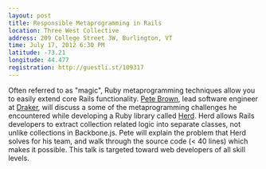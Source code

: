 ```yaml
---
layout: post
title: Responsible Metaprogramming in Rails
location: Three West Collective
address: 209 College Street 3W, Burlington, VT
time: July 17, 2012 6:30 PM
latitude: -73.21
longitude: 44.477
registration: http://guestli.st/109317
---
```


Often referred to as "magic", Ruby metaprogramming techniques allow you to easily extend core Rails functionality. [Pete Brown](https://twitter.com/#!/beerlington), lead software engineer at [Draker](http://www.drakerenergy.com), will discuss a some of the metaprogramming challenges he encountered while developing a Ruby library called [Herd](https://github.com/beerlington/herd). Herd allows Rails developers to extract collection related logic into separate classes, not unlike collections in Backbone.js. Pete will explain the problem that Herd solves for his team, and walk through the source code (< 40 lines) which makes it possible. This talk is targeted toward web developers of all skill levels.
